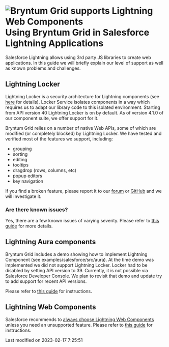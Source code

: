 <h1 class="title-with-image">
<img src="Core/logo/salesforce.svg" alt="Bryntum Grid supports Lightning Web Components"/>
Using Bryntum Grid in Salesforce Lightning Applications
</h1>

Salesforce Lightning allows using 3rd party JS libraries to create web applications. In this guide we will briefly
explain our level of support as well as known problems and challenges.

## Lightning Locker

Lightning Locker is a security architecture for Lightning components (see
[here](https://developer.salesforce.com/docs/atlas.en-us.lightning.meta/lightning/security_code.htm)
for details). Locker Service isolates components in a way which requires us to adapt our library code to this isolated environment.
Starting from API version 40 Lightning Locker is on by default. As of version 4.1.0 of our component suite, we 
offer support for it.

Bryntum Grid relies on a number of native Web APIs, some of which are modified (or completely blocked) by Lightning Locker.
We have tested and verified most of the features we support, including:
 - grouping
 - sorting
 - editing
 - tooltips
 - dragdrop (rows, columns, etc)
 - popup editors
 - key navigation

If you find a broken feature, please report it to our [forum](https://forum.bryntum.com)
or [GitHub](https://github.com/bryntum/support/issues) and we will investigate it.

### Are there known issues?

Yes, there are a few known issues of varying severity. Please refer to 
[this guide](#Grid/guides/integration/salesforce/lwc.md#lightninglocker)
for more details.

## Lightning Aura components

Bryntum Grid includes a demo showing how to implement Lightning Component (see examples/salesforce/src/aura). At 
the time demo was implemented we did not support Lightning Locker. Locker had to be disabled by setting API version to 39.
Currently, it is not possible via Salesforce Developer Console. We plan to revisit that demo and update try to add support
for recent API versions.

Please refer to [this guide](#Grid/guides/integration/salesforce/aura.md) for instructions.

## Lightning Web Components

Salesforce recommends to
[always choose Lightning Web Components](https://developer.salesforce.com/docs/component-library/documentation/en/lwc/lwc.get_started_lwc_or_aura)
unless you need an unsupported feature. Please refer to [this guide](#Grid/guides/integration/salesforce/lwc.md)
for instructions.



<p class="last-modified">Last modified on 2023-02-17 7:25:51</p>